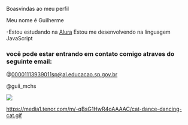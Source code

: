 Boasvindas ao meu perfil

Meu nome é Guilherme

-Estou estudando na [Alura](https://cursos.alura.com.br)
Estou me desenvolvendo na linguagem JavaScript

### você pode estar entrando em contato comigo atraves do seguinte email:

@00001113939011sp@al.educacao.sp.gov.br

@guii_mchs


![](https://media1.tenor.com/m/-qBsG1HwR4oAAAAC/cat-dance-dancing-cat.gif)

https://media1.tenor.com/m/-qBsG1HwR4oAAAAC/cat-dance-dancing-cat.gif
